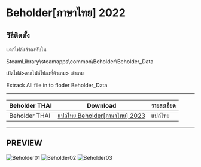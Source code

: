 # Beholder[ภาษาไทย] 2022

## วิธีติดตั้ง
แตกไฟล์แล้วลงทับใน 

SteamLibrary\steamapps\common\Beholder\Beholder_Data

เปิดไฟล์>ลากไฟล์ไปลงที่ตัวเกม> เข้าเกม

Extrack All file in to floder Beholder_Data

------------------------------

 Beholder THAI| Download|รายละเอียด|
| ------------- | ------------- | ------------- |
| Beholder THAI| [แปลไทย Beholder[ภาษาไทย] 2023 ](https://github.com/simscolony/Beholder_TH/raw/main/Beholder_THAI_2023.7z) |แปลไทย|

------------------------------
## PREVIEW


![Beholder01]([image](https://i.imgur.com/L0eVdX8.png))
![Beholder02]([image](https://i.imgur.com/5PJHn2T.png))
![Beholder03]([image](https://i.imgur.com/ECyiBc7.png))
